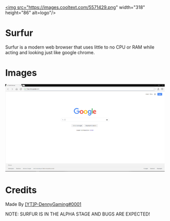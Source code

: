 <a href="https://P-DennyGamingYT.github.io/Surfur"><img src="https://images.cooltext.com/5571429.png" width="318" height="86" alt=logo"/></a>

# Surfur

Surfur is a modern web browser that uses little to no CPU or RAM while acting and looking just like google chrome.

# Images

![Home Page](ss.png)

# Credits

Made By [[YT]P-DennyGaming#0001](https://discord.com/users/820680923887566868/)

NOTE: SURFUR IS IN THE ALPHA STAGE AND BUGS ARE EXPECTED!
